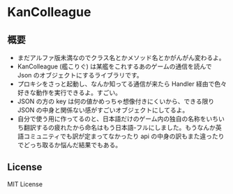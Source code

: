 KanColleague
==
概要
--
* まだアルファ版未満なのでクラス名とかメソッド名とかがんがん変わるよ。
* KanColleague (艦こりぐ) は某艦をこれするあのゲームの通信を読んで Json のオブジェクトにするライブラリです。
* プロキシをさっと起動し、なんか知ってる通信が来たら Handler 経由で色々好きな動作を実行できるよ。すごい。
* JSON の方の key は何の値かめっちゃ想像付きにくいから、できる限り JSON の中身と関係ない感がすごいオブジェクトにしてるよ。
* 自分で使う用に作ってるのと、日本語だけのゲーム内の独自の名称をいちいち翻訳するの疲れたから命名はもう日本語-フルにしました。もうなんか英語コミュニティでも訳が定まってなかったり api の中身の訳もまた違ったりでどっち取るか悩んだ結果でもある。

License
--
MIT License
